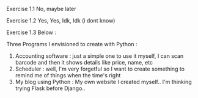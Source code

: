 Exercise 1.1 No, maybe later

Exercise 1.2 Yes, Yes, Idk, Idk (i dont know)

Exercise 1.3 Below :

Three Programs I envisioned to create with Python :
1. Accounting software : just a simple one to use it myself, I can scan barcode and then it shows details like price, name, etc
2. Scheduler : well, I'm very forgetful so I want to create something to remind me of things when the time's right
3. My blog using Python : My own website I created myself.. I'm thinking trying Flask before Django..